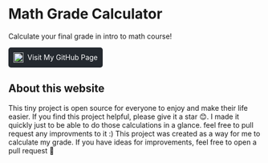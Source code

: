 # Math Grade Calculator
Calculate your final grade in intro to math course!

<a href="https://n3vo.github.io/MathGradeCalculator/" target="_blank" style="text-decoration: none;">
  <div style="display: flex; align-items: center; justify-content: center; 
              background-color: #24292f; color: white; 
              padding: 10px; border-radius: 5px; width: fit-content;">
    <img src="https://github.githubassets.com/images/modules/logos_page/GitHub-Mark.png" 
         alt="GitHub Logo" style="height: 20px; margin-right: 8px;">
    <span>Visit My GitHub Page</span>
  </div>
</a>

## About this website
This tiny project is open source for everyone to enjoy and make their life easier.
If you find this project helpful, please give it a star 😊.
I made it quickly just to be able to do those calculations in a glance. feel free to pull request any improvments to it :)
This project was created as a way for me to calculate my grade.
If you have ideas for improvements, feel free to open a pull request 🙌



